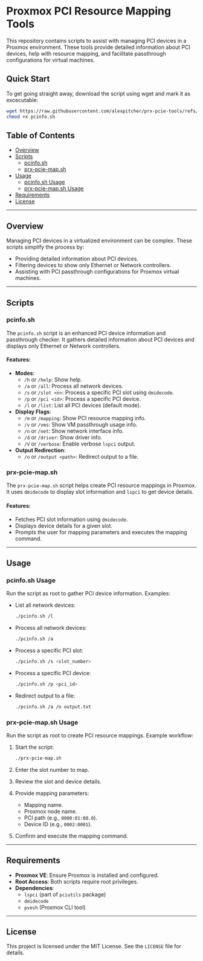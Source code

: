 # Proxmox PCI Resource Mapping Tools

This repository contains scripts to assist with managing PCI devices in a Proxmox environment. These tools provide detailed information about PCI devices, help with resource mapping, and facilitate passthrough configurations for virtual machines.

## Quick Start

To get going straight away, download the script using wget and mark it as excecutable:

```bash
wget https://raw.githubusercontent.com/alexpitcher/prx-pcie-tools/refs/heads/main/pcinfo.sh
chmod +x pcinfo.sh
```

## Table of Contents
- [Overview](#overview)
- [Scripts](#scripts)
    - [pcinfo.sh](#pcinfosh)
    - [prx-pcie-map.sh](#prx-pcie-mapsh)
- [Usage](#usage)
    - [pcinfo.sh Usage](#pcinfosh-usage)
    - [prx-pcie-map.sh Usage](#prx-pcie-mapsh-usage)
- [Requirements](#requirements)
- [License](#license)

---

## Overview

Managing PCI devices in a virtualized environment can be complex. These scripts simplify the process by:
- Providing detailed information about PCI devices.
- Filtering devices to show only Ethernet or Network controllers.
- Assisting with PCI passthrough configurations for Proxmox virtual machines.

---

## Scripts

### pcinfo.sh

The `pcinfo.sh` script is an enhanced PCI device information and passthrough checker. It gathers detailed information about PCI devices and displays only Ethernet or Network controllers.

#### Features:
- **Modes**:
    - `/h` or `/help`: Show help.
    - `/a` or `/all`: Process all network devices.
    - `/s` or `/slot <n>`: Process a specific PCI slot using `dmidecode`.
    - `/p` or `/pci <id>`: Process a specific PCI device.
    - `/l` or `/list`: List all PCI devices (default mode).
- **Display Flags**:
    - `/m` or `/mapping`: Show PCI resource mapping info.
    - `/v` or `/vms`: Show VM passthrough usage info.
    - `/n` or `/net`: Show network interface info.
    - `/d` or `/driver`: Show driver info.
    - `/V` or `/verbose`: Enable verbose `lspci` output.
- **Output Redirection**:
    - `/o` or `/output <path>`: Redirect output to a file.

### prx-pcie-map.sh

The `prx-pcie-map.sh` script helps create PCI resource mappings in Proxmox. It uses `dmidecode` to display slot information and `lspci` to get device details.

#### Features:
- Fetches PCI slot information using `dmidecode`.
- Displays device details for a given slot.
- Prompts the user for mapping parameters and executes the mapping command.

---

## Usage

### pcinfo.sh Usage

Run the script as root to gather PCI device information. Examples:

- List all network devices:
    ```bash
    ./pcinfo.sh /l
    ```

- Process all network devices:
    ```bash
    ./pcinfo.sh /a
    ```

- Process a specific PCI slot:
    ```bash
    ./pcinfo.sh /s <slot_number>
    ```

- Process a specific PCI device:
    ```bash
    ./pcinfo.sh /p <pci_id>
    ```

- Redirect output to a file:
    ```bash
    ./pcinfo.sh /a /o output.txt
    ```

### prx-pcie-map.sh Usage

Run the script as root to create PCI resource mappings. Example workflow:

1. Start the script:
     ```bash
     ./prx-pcie-map.sh
     ```

2. Enter the slot number to map.

3. Review the slot and device details.

4. Provide mapping parameters:
     - Mapping name.
     - Proxmox node name.
     - PCI path (e.g., `0000:01:00.0`).
     - Device ID (e.g., `0002:0001`).

5. Confirm and execute the mapping command.

---

## Requirements

- **Proxmox VE**: Ensure Proxmox is installed and configured.
- **Root Access**: Both scripts require root privileges.
- **Dependencies**:
    - `lspci` (part of `pciutils` package)
    - `dmidecode`
    - `pvesh` (Proxmox CLI tool)

---

## License

This project is licensed under the MIT License. See the `LICENSE` file for details.